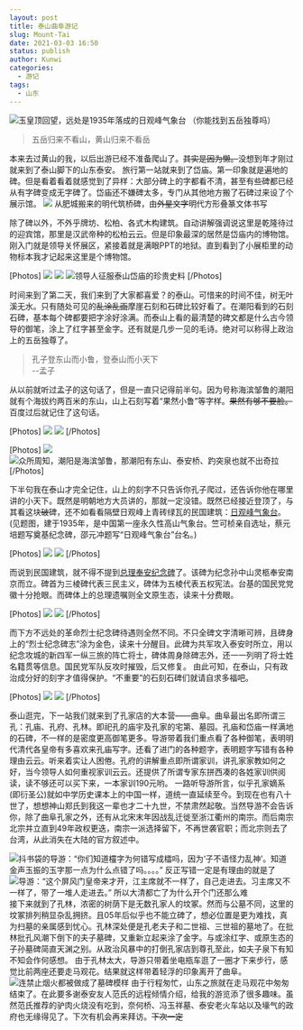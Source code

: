 ```yaml
---
layout: post
title: 泰山曲阜游记
slug: Mount-Tai
date: 2021-03-03 16:50
status: publish
author: Kunwi
categories: 
  - 游记
tags:
  - 山东
---
```


![玉皇顶回望，远处是1935年落成的日观峰气象台  
（你能找到五岳独尊吗）](./images/IMG002.jpg)
>五岳归来不看山，黄山归来不看岳
>

本来去过黄山的我，以后出游已经不准备爬山了。~~其实是因为懒。~~没想到年才刚过就来到了泰山脚下的山东泰安。
旅行第一站就来到了岱庙。第一印象就是遍地的碑。但是看着看着就感觉到了异样：大部分碑上的字都看不清，甚至有些碑都已经从有字碑变成无字碑了。岱庙还不嫌碑太多，专门从其他地方搬了石碑过来设了个展示馆。
![](./images/IMG003.jpg)
从肥城搬来的明代筑桥碑，由~~外星文字~~明代方形叠篆文体书写

除了碑以外，不外乎牌坊、松柏、各式木构建筑。自动讲解强调说这里是乾隆待过的迎宾馆，那里是汉武帝种的松柏云云。但是印象最深的居然是岱庙内的博物馆。刚入门就是领导关怀展区，紧接着就是满眼PPT的地狱。直到看到了小展柜里的动物标本我才记起来这里是个博物馆。

[Photos]
![](./images/IMG004.jpg)
![](./images/IMG005.jpg)
![领导人征服泰山岱庙的珍贵史料](./images/IMG006.jpg)
[/Photos]

时间来到了第二天，我们来到了大家都喜爱？的泰山。可惜来的时间不佳，树无叶溪无水。只有随处可见的~~乱涂乱画~~摩崖石刻和石碑比较好看了。在潮阳看到的石刻石碑，基本每个碑都要把字涂好涂满。而泰山上看的最清楚的碑文都是什么古今领导的御笔，涂上了红字甚至金字。还有就是几步一见的毛诗。绝对可以称得上政治上的五岳独尊了。
>孔子登东山而小鲁，登泰山而小天下  
--孟子
>

从以前就听过孟子的这句话了，但是一直只记得前半句。因为号称海滨邹鲁的潮阳就有个海拔约两百米的东山，山上石刻写着“果然小鲁”等字样。~~果然有够不要脸。~~百度过后就记住了这句话。

[Photos]
![](./images/IMG007.jpg)
![](./images/IMG008.jpg)
[/Photos]

[Photos]
![](./images/IMG009.jpg)
![众所周知，潮阳是海滨邹鲁，那潮阳有东山、泰安桥、趵突泉也就不出奇拉](./images/IMG010.jpg)
[/Photos]

下半句我在泰山才完全记住，山上的刻字不只告诉你孔子爬过，还告诉你他在哪里讲的小天下。既然是明朝地方大员讲的，那就一定没错。既然已经接近登顶了，与其看这块~~破~~碑，还不如看看隔壁日观峰上青砖绿瓦的民国建筑：[日观峰气象台](https://zh.wikipedia.org/zh-hans/%E4%B8%AD%E5%9B%BD%E6%B0%94%E8%B1%A1%E5%B1%80)。(见题图，建于1935年，是中国第一座永久性高山气象台。竺可桢亲自选址，蔡元培题写奠基纪念碑，邵元冲题写“日观峰气象台”台名。)

[Photos]
![](./images/IMG011.jpg)
![](./images/IMG012.jpg)
[/Photos]

而说到民国建筑，就不得不提到[总理奉安纪念碑](https://zh.wikipedia.org/zh-hant/%E7%B8%BD%E7%90%86%E5%A5%89%E5%AE%89%E7%B4%80%E5%BF%B5%E7%A2%91)了。该碑为纪念孙中山灵柩奉安南京而立。碑首为三棱碑代表三民主义，碑体为五棱代表五权宪法。台基的国民党党徽十分抢眼。而碑体上的总理遗嘱则全文原生态，读来十分费眼。

[Photos]
![](./images/IMG013.jpg)
![](./images/IMG014.jpg)
[/Photos]

而下方不远处的革命烈士纪念碑待遇则全然不同。不只全碑文字清晰可辨，且碑身上的“烈士纪念碑志”涂为金色，读来十分醒目。此碑为共军攻入泰安时所立，用以纪念攻城的新四军一纵三旅的阵亡将士，碑体周身除碑志外，还一一列明了将士姓名籍贯等信息。国民党军队反攻时摧毁，后又修复。
由此可知，在泰山，只有政治成分好的刻字才值得保护。“不重要”的石刻石碑们就请自求多福吧。

[Photos]
![](./images/IMG015.jpg)
![](./images/IMG016.jpg)
[/Photos]

泰山逛完，下一站我们就来到了孔家店的大本营——曲阜。曲阜最出名即所谓三孔：孔庙、孔府、孔林。即祀孔的庙宇及孔家的宅第、墓园。孔庙和岱庙一样满地的石碑，不一样的是密度更高御笔更多。导游带着我们重点看了各种御笔，表明明代清代各皇帝有多喜欢来孔庙写字。还看了进门的各种题字，表明题字写错有各种理由云云。听来着实让人困倦。孔府的讲解重点即所谓家训，讲孔家家教如何之好，当今领导人如何重视家训云云。还提供了所谓专家东拼西凑的各姓家训供阅读，读不够还可以买下来，一本家训190元哟。
一路听导游所言，似乎孔家嫡系(即衍圣公)就如中学历史课本上的中国一样，道统一直延续至今。到现在也有八十世了，想想神山郑氏到我这一辈也才二十九世，不禁肃然起敬。当然导游不会告诉你，除了曲阜孔家之外，还有从北宋末年因战乱迁徙至浙江衢州的南宗。而后南宗北宗并立直到49年政权更迭，南宗一派选择留下，不再世袭官职；而北宗则去了台湾，从此消失在大陆的官方叙述中。

![抖书袋的导游：“你们知道欞字为何错写成櫺吗，因为‘子不语怪力乱神’。知道金声玉振的玉字那一点为什么点错了吗。。。。”  
反正写错一定是有理由的就是了](./images/IMG017.jpg)
![导游：“这个屏风门皇帝来才开，江主席就不一样了，自己走进去。习主席又不一样了，带了一堆人走进去。”  
所以大清都亡了为什么开个门还那么难](./images/IMG018.jpg)
接下来就到了孔林，浓密的树荫下是无数孔家人的坟冢。然而与公墓不同，这里的坟冢排列稍显杂乱拥挤。且05年后似乎也不能立碑了，想必位置是更为难找，真为扫墓的亲属感到忧心。孔林深处便是孔老夫子和二世祖、三世祖的墓地了。在批林批孔风潮下倒下的夫子墓碑，又重新立起来涂了金字。与或涂红字、或原生态的子孙墓碑简直天渊之别。从政治风暴中的打倒孔家店到尊孔至此，如夫子泉下有知不知会作何感想。
由于孔林太大，导游只带着坐电瓶车逛了一圈才下来步行，感觉比前两座还要走马观花。结果就这样带着轻浮的印象离开了曲阜。
![连禁止烟火都被做成了墓碑模样](./images/IMG019.jpg)
由于行程匆忙，山东之旅就在走马观花中匆匆结束了。在此要多谢泰安友人范氏的远程倾情介绍，给我的游览添了很多趣味。虽然范氏推荐的驴肉火烧没有吃到，奈何桥、冯玉祥墓、泰安老火车站以及壕气的政府也无缘得见了。下次有机会再来拜访。~~下次一定~~

